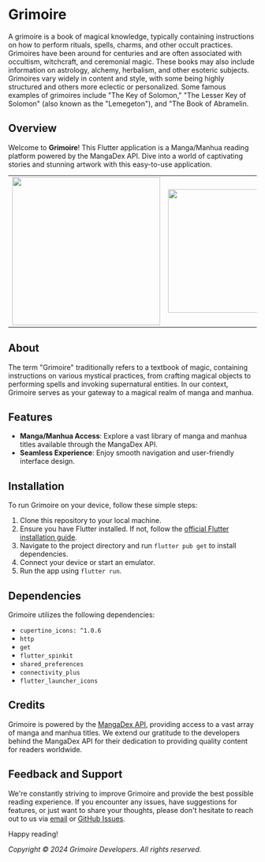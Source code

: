 # Grimoire

A grimoire is a book of magical knowledge, typically containing instructions on how to perform rituals, spells, charms, and other occult practices. Grimoires have been around for centuries and are often associated with occultism, witchcraft, and ceremonial magic. These books may also include information on astrology, alchemy, herbalism, and other esoteric subjects. Grimoires vary widely in content and style, with some being highly structured and others more eclectic or personalized. Some famous examples of grimoires include "The Key of Solomon," "The Lesser Key of Solomon" (also known as the "Lemegeton"), and "The Book of Abramelin.


## Overview
Welcome to **Grimoire**! This Flutter application is a Manga/Manhua reading platform powered by the MangaDex API. Dive into a world of captivating stories and stunning artwork with this easy-to-use application.

<table align="center" style="margin: 0px auto;">
  <tr>
    <td>
        <div style="text-align: center;">
            <img src="https://github.com/TheAppWizard/grimoire/assets/70090469/1fce4ae7-08c2-4688-9af7-29aee83d7f23" height="300px"/>
        </div>
    </td>
    <td>
        <div style="text-align: center;">
            <img src="https://user-images.githubusercontent.com/70090469/176600363-d061ef1b-b34f-4a17-a98d-9978ad51b800.png" height="250px"/>
        </div>
    </td>
    <td>
        <div style="text-align: center;">
            <img src="screenshots/3_column.png" height="250px"/>
        </div>
    </td>
    <td>
        <div style="text-align: center;">
            <img src="screenshots/4_row.png" height="250px"/>
        </div>
    </td>
    <td>
        <div style="text-align: center;">
            <img src="screenshots/5_listview.png" height="250px"/>
        </div>
    </td>
  </tr>

</table>


## About
The term "Grimoire" traditionally refers to a textbook of magic, containing instructions on various mystical practices, from crafting magical objects to performing spells and invoking supernatural entities. In our context, Grimoire serves as your gateway to a magical realm of manga and manhua.

## Features
- **Manga/Manhua Access**: Explore a vast library of manga and manhua titles available through the MangaDex API.
- **Seamless Experience**: Enjoy smooth navigation and user-friendly interface design.

## Installation
To run Grimoire on your device, follow these simple steps:

1. Clone this repository to your local machine.
2. Ensure you have Flutter installed. If not, follow the [official Flutter installation guide](https://flutter.dev/docs/get-started/install).
3. Navigate to the project directory and run `flutter pub get` to install dependencies.
4. Connect your device or start an emulator.
5. Run the app using `flutter run`.

## Dependencies
Grimoire utilizes the following dependencies:

- `cupertino_icons: ^1.0.6`
- `http`
- `get`
- `flutter_spinkit`
- `shared_preferences`
- `connectivity_plus`
- `flutter_launcher_icons`

## Credits
Grimoire is powered by the [MangaDex API](https://api.mangadex.org/docs/), providing access to a vast array of manga and manhua titles. We extend our gratitude to the developers behind the MangaDex API for their dedication to providing quality content for readers worldwide.

## Feedback and Support
We're constantly striving to improve Grimoire and provide the best possible reading experience. If you encounter any issues, have suggestions for features, or just want to share your thoughts, please don't hesitate to reach out to us via [email](mailto:contact@grimoireapp.com) or [GitHub Issues](https://github.com/yourusername/grimoire/issues).

Happy reading!

*Copyright © 2024 Grimoire Developers. All rights reserved.*

